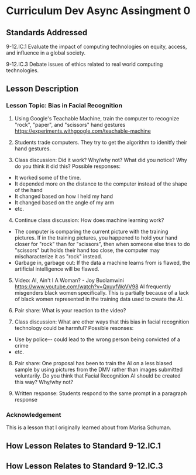 # Curriculum Dev Async Assingment 0

## Standards Addressed

9-12.IC.1 Evaluate the impact of computing technologies on equity, access, and influence in a global society.

9-12.IC.3 Debate issues of ethics related to real world computing technologies. 

## Lesson Description

### Lesson Topic: Bias in Facial Recognition

1. Using Google's Teachable Machine, train the computer to recognize "rock", "paper", and "scissors" hand gestures
https://experiments.withgoogle.com/teachable-machine

2. Students trade computers. They try to get the algorithm to idenitfy their hand gestures.

3. Class discussion: Did it work? Why/why not? What did you notice? Why do you think it did this?
Possible responses:
* It worked some of the time.
* It depended more on the distance to the computer instead of the shape of the hand
* It changed based on how I held my hand
* It changed based on the angle of my arm
* etc.

4. Continue class discussion: How does machine learning work?
* The computer is comparing the current picture with the training pictures. If in the training pictures, you happened to hold your hand closer for "rock" than for "scissors", then when someone else tries to do "scissors" but holds their hand too close, the computer may mischaracterize it as "rock" instead.
* Garbage in, garbage out: If the data a machine learns from is flawed, the artificial intelligence will be flawed.

5. Video: AI, Ain't I A Woman? - Joy Buolamwini
https://www.youtube.com/watch?v=QxuyfWoVV98
AI frequently misgenders black women specifically. This is partially because of a lack of black women represented in the training data used to create the AI.

6. Pair share: What is your reaction to the video?

8. Class discussion: What are other ways that this bias in facial recognition technology could be harmful?
Possible resonses:
* Use by police-- could lead to the wrong person being convicted of a crime
* etc.

8. Pair share: One proposal has been to train the AI on a less biased sample by using pictures from the DMV rather than images submitted voluntarily. Do you think that Facial Recognition AI should be created this way? Why/why not?

9. Written response: Students respond to the same prompt in a paragraph response

### Acknowledgement
This is a lesson that I originally learned about from Marisa Schuman.

## How Lesson Relates to Standard 9-12.IC.1


## How Lesson Relates to Standard 9-12.IC.3

